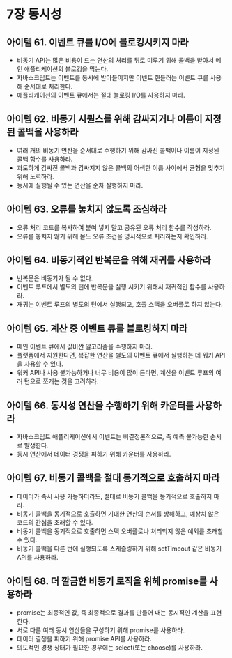 # 7장 동시성

## 아이템 61. 이벤트 큐를 I/O에 블로킹시키지 마라

- 비동기 API는 많은 비용이 드는 연산의 처리를 뒤로 미루기 위해 콜백을 받아서 메인 애플리케이션의 블로킹을 막는다.
- 자바스크립트는 이벤트를 동시에 받아들이지만 이벤트 핸들러는 이벤트 큐를 사용해 순서대로 처리한다.
- 애플리케이션의 이벤트 큐에서는 절대 블로킹 I/O를 사용하지 마라.

## 아이템 62. 비동기 시퀀스를 위해 감싸지거나 이름이 지정된 콜백을 사용하라

- 여러 개의 비동기 연산을 순서대로 수행하기 위해 감싸진 콜백이나 이름이 지정된 콜백 함수를 사용하라.
- 과도하게 감싸진 콜백과 감싸지지 않은 콜백의 어색한 이름 사이에서 균형을 맞추기 위해 노력하라.
- 동시에 실행될 수 있는 연산을 순차 실행하지 마라.

## 아이템 63. 오류를 놓치지 않도록 조심하라

- 오류 처리 코드를 복사하여 붙여 넣지 말고 공유된 오류 처리 함수를 작성하라.
- 오류를 놓치지 않기 위헤 몯느 오류 조건을 명시적으로 처리하는지 확인하라.

## 아이템 64. 비동기적인 반복문을 위해 재귀를 사용하라

- 반복문은 비동기가 될 수 없다.
- 이벤트 루프에서 별도의 턴에 반복문을 실행 시키기 위해서 재귀적인 함수를 사용하라.
- 재귀는 이벤트 루프의 별도의 턴에서 실행되고, 호출 스택을 오버플로 하지 않는다.

## 아이템 65. 계산 중 이벤트 큐를 블로킹하지 마라

- 메인 이벤트 큐에서 값비싼 알고리즘을 수행하지 마라.
- 플랫폼에서 지원한다면, 복잡한 연산을 별도의 이벤트 큐에서 실행하는 데 워커 API을 사용할 수 있다.
- 워커 API나 사용 불가능하거나 너무 비용이 많이 든다면, 계산을 이벤트 루프의 여러 턴으로 쪼개는 것을 고려하라.

## 아이템 66. 동시성 연산을 수행하기 위해 카운터를 사용하라

- 자바스크립트 애플리케이션에서 이벤트는 비결정론적으로, 즉 예측 불가능한 순서로 발생한다.
- 동시 연산에서 데이터 경쟁을 피하기 위해 카운터를 사용하라.

## 아이템 67. 비동기 콜백을 절대 동기적으로 호출하지 마라

- 데이터가 즉시 사용 가능하더라도, 절대로 비동기 콜백을 동기적으로 호출하지 마라.
- 비동기 콜백을 동기적으로 호출하면 기대한 연산의 순서를 방해하고, 예상치 않은 코드의 간섭을 초래할 수 있다.
- 비동기 콜백을 동기적으로 호출하면 스택 오버플로나 처리되지 않은 예외를 초래할 수 있다.
- 비동기 콜백을 다른 턴에 실행되도록 스케쥴링하기 위해 setTimeout 같은 비동기 API를 사용하라.

## 아이템 68. 더 깔금한 비동기 로직을 위헤 promise를 사용하라

- promise는 최종적인 값, 즉 최종적으로 결과를 만들어 내는 동시적인 계산을 표현한다.
- 서로 다른 여러 동시 연산들을 구성하기 위해 promise를 사용하라.
- 데이터 결쟁을 피하기 위해 promise API를 사용하라.
- 의도적인 경쟁 상태가 필요한 경우에는 select(또는 choose)를 사용하라.

